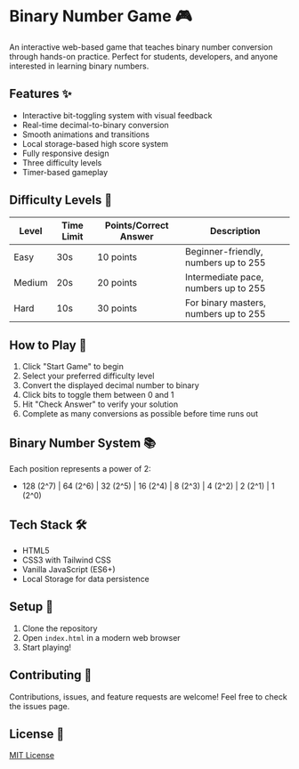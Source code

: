 # Binary Number Game 🎮

An interactive web-based game that teaches binary number conversion through hands-on practice. Perfect for students, developers, and anyone interested in learning binary numbers.

## Features ✨

- Interactive bit-toggling system with visual feedback
- Real-time decimal-to-binary conversion
- Smooth animations and transitions
- Local storage-based high score system
- Fully responsive design
- Three difficulty levels
- Timer-based gameplay

## Difficulty Levels 🎯

| Level    | Time Limit | Points/Correct Answer | Description                                |
|----------|------------|----------------------|--------------------------------------------|
| Easy     | 30s        | 10 points           | Beginner-friendly, numbers up to 255       |
| Medium   | 20s        | 20 points           | Intermediate pace, numbers up to 255        |
| Hard     | 10s        | 30 points           | For binary masters, numbers up to 255       |

## How to Play 🎲

1. Click "Start Game" to begin
2. Select your preferred difficulty level
3. Convert the displayed decimal number to binary
4. Click bits to toggle them between 0 and 1
5. Hit "Check Answer" to verify your solution
6. Complete as many conversions as possible before time runs out

## Binary Number System 📚

Each position represents a power of 2:
- 128 (2^7) | 64 (2^6) | 32 (2^5) | 16 (2^4) | 8 (2^3) | 4 (2^2) | 2 (2^1) | 1 (2^0)

## Tech Stack 🛠️

- HTML5
- CSS3 with Tailwind CSS
- Vanilla JavaScript (ES6+)
- Local Storage for data persistence

## Setup 🚀

1. Clone the repository
2. Open `index.html` in a modern web browser
3. Start playing!

## Contributing 🤝

Contributions, issues, and feature requests are welcome! Feel free to check the issues page.

## License 📝

[MIT License](LICENSE)